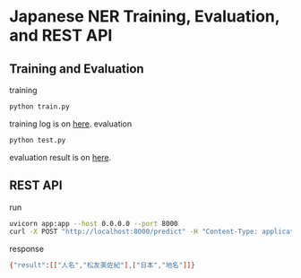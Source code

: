 # Japanese NER Training, Evaluation, and REST API
## Training and Evaluation
training
```sh
python train.py
```
training log is on [here](./output/train/cl-tohoku/bert-base-japanese-whole-word-masking/log.txt).
evaluation
```sh
python test.py
```
evaluation result is on [here](./output/test/cl-tohoku/bert-base-japanese-whole-word-masking/log.txt).

## REST API
run
```sh
uvicorn app:app --host 0.0.0.0 --port 8000
curl -X POST "http://localhost:8000/predict" -H "Content-Type: application/json" -d '{"text": "松友美佐紀は、日本のバドミントン選手。"}'
```
response
```sh
{"result":[["人名","松友美佐紀"],["日本","地名"]]}
```
